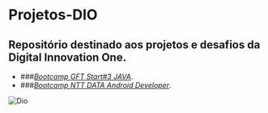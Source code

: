 # Projetos-DIO

## Repositório destinado aos projetos e desafios da Digital Innovation One.

* ###[*Bootcamp GFT Start#3 JAVA*](https://web.dio.me/track/gft-start-3-java?tab=path).
* ###[*Bootcamp NTT DATA Android Developer*](https://web.dio.me/track/ntt-data-android-developer).

![Dio](https://www.androidfreeware.net/img2/one-digitalinnovation-app.jpg)
